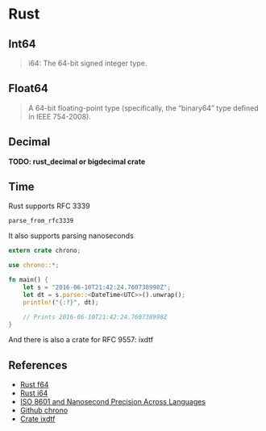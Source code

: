 # Rust

## Int64

> i64: The 64-bit signed integer type.

## Float64

> A 64-bit floating-point type (specifically, the “binary64” type defined in IEEE 754-2008).

## Decimal

**TODO: rust_decimal or bigdecimal crate**

## Time

Rust supports RFC 3339

```
parse_from_rfc3339
```

It also supports parsing nanoseconds

```rust
extern crate chrono;

use chrono::*;

fn main() {
    let s = "2016-06-10T21:42:24.760738998Z";
    let dt = s.parse::<DateTime<UTC>>().unwrap();
    println!("{:?}", dt);

    // Prints 2016-06-10T21:42:24.760738998Z
}
```

And there is also a crate for RFC 9557: ixdtf

## References

* [Rust f64](https://doc.rust-lang.org/std/primitive.f64.html)
* [Rust i64](https://doc.rust-lang.org/std/primitive.i64.html)
* [ISO 8601 and Nanosecond Precision Across Languages](https://nickb.dev/blog/iso8601-and-nanosecond-precision-across-languages/)
* [Github chrono](https://github.com/chronotope/chrono/blob/bab97905ccfa5aa7ceae1ee131b41b7113ea4f6a/src/datetime/mod.rs#L676)
* [Crate ixdtf](https://docs.rs/ixdtf/latest/ixdtf/index.html)